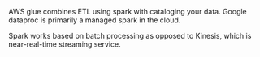 AWS glue combines ETL using spark with cataloging your data. Google dataproc is primarily a managed spark in the cloud.

Spark works based on batch processing as opposed to Kinesis, which is near-real-time streaming service.